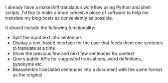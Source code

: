 I already have a makeshift translation workflow using Python and shell scripts. I'd like to make a more cohesive piece of software to help me translate my blog posts as conveniently as possible. 

It should include the following functionality:

- Split the input text into sentences
- Display a text-based interface for the user that feeds them one sentence to translate at a time
- Show the previous few and next few sentences for context
- Query public APIs for suggested translations, word definitions, synonyms etc.
- Reassemble translated sentences into a document with the same format as the original
